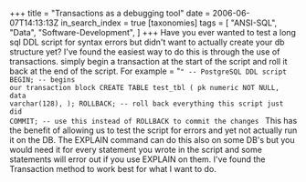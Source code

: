 +++
title = "Transactions as a debugging tool"
date = 2006-06-07T14:13:13Z
in_search_index = true
[taxonomies]
tags = [ 
	"ANSI-SQL",
	"Data",
	"Software-Development",
]
+++
Have you ever wanted to test a long sql DDL script for syntax errors but didn't want to actually create your db structure yet? I've found the easiest way to do this is through the use of transactions. simply begin a transaction at the start of the script and roll it back at the end of the script. For example = "<code syntax=sql>"
-- PostgreSQL DDL script
BEGIN;
  -- begins our transaction block
  CREATE TABLE test_tbl ( pk numeric NOT NULL, data varchar(128), );
ROLLBACK; -- roll back everything this script just did
COMMIT; -- use this instead of ROLLBACK to commit the changes
</code> This has the benefit of allowing us to test the script for errors and yet not actually run it on the DB. The EXPLAIN command can do this also on some DB's but you would need it for every statement you wrote in the script and some statements will error out if you use EXPLAIN on them. I've found the Transaction method to work best for what I want to do.
